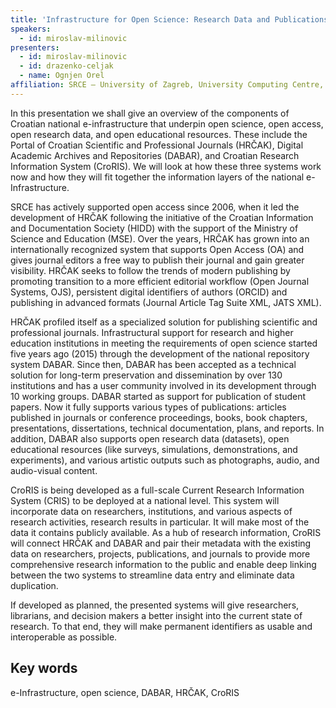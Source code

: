```yaml
---
title: 'Infrastructure for Open Science: Research Data and Publications'
speakers:
  - id: miroslav-milinovic
presenters:
  - id: miroslav-milinovic
  - id: drazenko-celjak
  - name: Ognjen Orel
affiliation: SRCE – University of Zagreb, University Computing Centre, Zagreb, Croatia
---
```


In this presentation we shall give an overview of the components of Croatian national e-infrastructure that underpin open science, open access, open research data, and open educational resources. These include the Portal of Croatian Scientific and Professional Journals (HRČAK), Digital Academic Archives and Repositories (DABAR), and Croatian Research Information System (CroRIS). We will look at how these three systems work now and how they will fit together the information layers of the national e-Infrastructure.

SRCE has actively supported open access since 2006, when it led the development of HRČAK following the initiative of the Croatian Information and Documentation Society (HIDD) with the support of the Ministry of Science and Education (MSE). Over the years, HRČAK has grown into an internationally recognized system that supports Open Access (OA) and gives journal editors a free way to publish their journal and gain greater visibility. HRČAK seeks to follow the trends of modern publishing by promoting transition to a more efficient editorial workflow (Open Journal Systems, OJS), persistent digital identifiers of authors (ORCID) and publishing in advanced formats (Journal Article Tag Suite XML, JATS XML).

HRČAK profiled itself as a specialized solution for publishing scientific and professional journals. Infrastructural support for research and higher education institutions in meeting the requirements of open science started five years ago (2015) through the development of the national repository system DABAR. Since then, DABAR has been accepted as a technical solution for long-term preservation and dissemination by over 130 institutions and has a user community involved in its development through 10 working groups. DABAR started as support for publication of student papers. Now it fully supports various types of publications: articles published in journals or conference proceedings, books, book chapters, presentations, dissertations, technical documentation, plans, and reports. In addition, DABAR also supports open research data (datasets), open educational resources (like surveys, simulations, demonstrations, and experiments), and various artistic outputs such as photographs, audio, and audio-visual content.

CroRIS is being developed as a full-scale Current Research Information System (CRIS) to be deployed at a national level. This system will incorporate data on researchers, institutions, and various aspects of research activities, research results in particular. It will make most of the data it contains publicly available. As a hub of research information, CroRIS will connect HRČAK and DABAR and pair their metadata with the existing data on researchers, projects, publications, and journals to provide more comprehensive research information to the public and enable deep linking between the two systems to streamline data entry and eliminate data duplication.

If developed as planned, the presented systems will give researchers, librarians, and decision makers a better insight into the current state of research. To that end, they will make permanent identifiers as usable and interoperable as possible.

## Key words

e-Infrastructure, open science, DABAR, HRČAK, CroRIS
